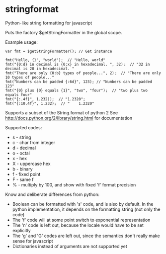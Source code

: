 stringformat
============

Python-like string formatting for javascript



Puts the factory $getStringFormatter in the global scope.

Example usage:

    var fmt = $getStringFormatter(); // Get instance
    
    fmt("Hello, {}", "world");  // "Hello, world"
    fmt("{0:d} in decimal is {0:x} in hexadecimal. ", 32);  // "32 in decimal is 20 in hexadecimal. "
    fmt("There are only {0:b} types of people...", 2);  // "There are only 10 types of people..."
    fmt("Numbers can be padded {:6d}", 123); // "Numbers can be padded    123"
    fmt("{0} plus {0} equals {1}", "two", "four");  // "two plus two equals four"
    fmt("{:.4f}", 1.232));  // "1.2320";
    fmt("{:10.4f}", 1.232);  // "    1.2320"    

Supports a subset of the String.format of python 2
See http://docs.python.org/2/library/string.html for documentation

Supported codes:
* s - string
* c - char from integer
* d - decimal
* o - octal
* x - hex
* X - uppercase hex
* b - binary
* f - fixed point
* F - same f
* % - multiply by 100, and show with fixed 'f' format precision



Know and deliberate differences from python:
* Boolean can be formatted with 's' code, and is also by default.  In the python implementation, it depends on the formatting string (not only the code)
* The 'f' code will at some point switch to exponential representation
* The 'n' code is left out, because the locale would have to be set explicitly
* The 'g' and 'G' codes are left out, since the semantics don't really make sense for javascript
* Dictionaries instead of arguments are not supported yet 
